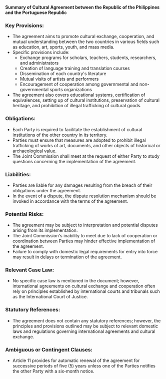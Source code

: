**Summary of Cultural Agreement between the Republic of the Philippines and the Portuguese Republic**

### Key Provisions:

*   The agreement aims to promote cultural exchange, cooperation, and mutual understanding between the two countries in various fields such as education, art, sports, youth, and mass media.
*   Specific provisions include:
    *   Exchange programs for scholars, teachers, students, researchers, and administrators
    *   Creation of language training and translation courses
    *   Dissemination of each country's literature
    *   Mutual visits of artists and performers
    *   Encouragement of cooperation among governmental and non-governmental sports organizations
*   The agreement also covers educational systems, certification of equivalences, setting up of cultural institutions, preservation of cultural heritage, and prohibition of illegal trafficking of cultural goods.

### Obligations:

*   Each Party is required to facilitate the establishment of cultural institutions of the other country in its territory.
*   Parties must ensure that measures are adopted to prohibit illegal trafficking of works of art, documents, and other objects of historical or archaeological value.
*   The Joint Commission shall meet at the request of either Party to study questions concerning the implementation of the agreement.

### Liabilities:

*   Parties are liable for any damages resulting from the breach of their obligations under the agreement.
*   In the event of a dispute, the dispute resolution mechanism should be invoked in accordance with the terms of the agreement.

### Potential Risks:

*   The agreement may be subject to interpretation and potential disputes arising from its implementation.
*   The Joint Commission's inability to meet due to lack of cooperation or coordination between Parties may hinder effective implementation of the agreement.
*   Failure to comply with domestic legal requirements for entry into force may result in delays or termination of the agreement.

### Relevant Case Law:

*   No specific case law is mentioned in the document; however, international agreements on cultural exchange and cooperation often rely on principles established by international courts and tribunals such as the International Court of Justice.

### Statutory References:

*   The agreement does not contain any statutory references; however, the principles and provisions outlined may be subject to relevant domestic laws and regulations governing international agreements and cultural exchange.

### Ambiguous or Contingent Clauses:

*   Article 11 provides for automatic renewal of the agreement for successive periods of five (5) years unless one of the Parties notifies the other Party with a six-month notice.